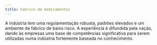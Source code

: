 ```yaml
---
title: Fabrico de medicamentos
---
```

A indústria tem uma regulamentação robusta, padrões elevados e um ambiente de fabrico de baixo risco. A experiência é difundida pela nação, dando às empresas uma base de competências significativa para serem utilizadas numa indústria fortemente baseada no conhecimento.
